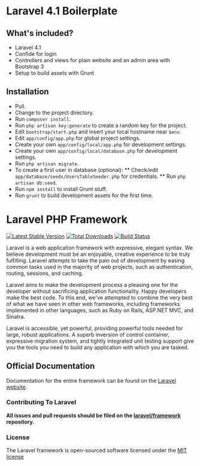 # Laravel 4.1 Boilerplate

## What's included?

* Laravel 4.1
* Confide for login
* Controllers and views for plain website and an admin area with Bootstrap 3
* Setup to build assets with Grunt

## Installation

* Pull.
* Change to the project directory.
* Run `composer install`.
* Run `php artisan key:generate` to create a random key for the project.
* Edit `bootstrap/start.php` and insert your local hostname near `$env`.
* Edit `app/config/app.php` for global project settings.
* Create your own `app/config/local/app.php` for development settings.
* Create your own `app/config/local/database.php` for development settings.
* Run `php artisan migrate`.
* To create a first user in database (optional):
** Check/edit `app/database/seeds/UsersTableSeeder.php` for credentials.
** Run `php artisan db:seed`.
* Run `npm install` to install Grunt stuff.
* Run `grunt` to build development assets for the first time.


# Laravel PHP Framework

[![Latest Stable Version](https://poser.pugx.org/laravel/framework/version.png)](https://packagist.org/packages/laravel/framework) [![Total Downloads](https://poser.pugx.org/laravel/framework/d/total.png)](https://packagist.org/packages/laravel/framework) [![Build Status](https://travis-ci.org/laravel/framework.png)](https://travis-ci.org/laravel/framework)

Laravel is a web application framework with expressive, elegant syntax. We believe development must be an enjoyable, creative experience to be truly fulfilling. Laravel attempts to take the pain out of development by easing common tasks used in the majority of web projects, such as authentication, routing, sessions, and caching.

Laravel aims to make the development process a pleasing one for the developer without sacrificing application functionality. Happy developers make the best code. To this end, we've attempted to combine the very best of what we have seen in other web frameworks, including frameworks implemented in other languages, such as Ruby on Rails, ASP.NET MVC, and Sinatra.

Laravel is accessible, yet powerful, providing powerful tools needed for large, robust applications. A superb inversion of control container, expressive migration system, and tightly integrated unit testing support give you the tools you need to build any application with which you are tasked.

## Official Documentation

Documentation for the entire framework can be found on the [Laravel website](http://laravel.com/docs).

### Contributing To Laravel

**All issues and pull requests should be filed on the [laravel/framework](http://github.com/laravel/framework) repository.**

### License

The Laravel framework is open-sourced software licensed under the [MIT license](http://opensource.org/licenses/MIT)
